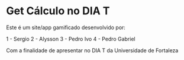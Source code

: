 # Get Cálculo no DIA T

Este é um site/app gamificado desenvolvido por:

1 - Sergio
2 - Alysson
3 - Pedro Ivo
4 - Pedro Gabriel

Com a finalidade de apresentar no DIA T da Universidade de Fortaleza
